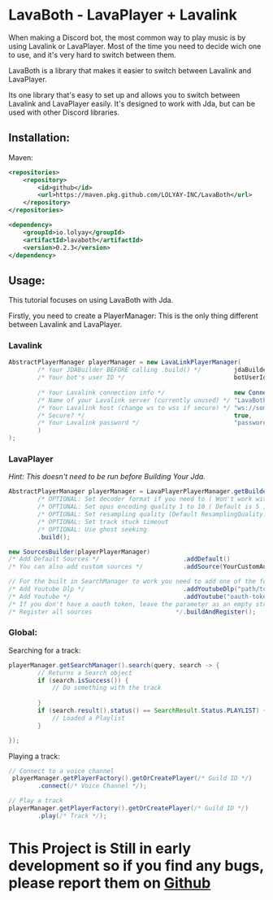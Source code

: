 # LavaBoth - LavaPlayer + Lavalink

When making a Discord bot, the most common way to play music is by using Lavalink or LavaPlayer.
Most of the time you need to decide wich one to use, and it's very hard to switch between them.

LavaBoth is a library that makes it easier to switch between Lavalink and LavaPlayer.

Its one library that's easy to set up and allows you to switch between Lavalink and LavaPlayer easily.
It's designed to work with Jda, but can be used with other Discord libraries.

## Installation:
Maven:
````xml
<repositories>
    <repository>
        <id>github</id>
        <url>https://maven.pkg.github.com/LOLYAY-INC/LavaBoth</url>
    </repository>
</repositories>
````
```xml
<dependency>
    <groupId>io.lolyay</groupId>
    <artifactId>lavaboth</artifactId>
    <version>0.2.3</version>
</dependency>
```

## Usage:
This tutorial focuses on using LavaBoth with Jda.

Firstly, you need to create a PlayerManager:
This is the only thing different between Lavalink and LavaPlayer.

### Lavalink

```java 
AbstractPlayerManager playerManager = new LavaLinkPlayerManager(
        /* Your JDABuilder BEFORE calling .build() */         jdaBuilder,
        /* Your bot's user ID */                              botUserId,
        
        /* Your Lavalink connection info */                   new ConnectionInfo(
        /* Name of your Lavalink server (currently unused) */ "LavaBoth",
        /* Your Lavalink host (change ws to wss if secure) */ "ws://some.lavalink.host:2333",
        /* Secure? */                                         true,
        /* Your Lavalink password */                          "password"
        ) 
);
```

### LavaPlayer
*Hint: This doesn't need to be run before Building Your Jda.*

```java
AbstractPlayerManager playerManager = LavaPlayerPlayerManager.getBuilder()
        /* OPTIONAL: Set decoder format if you need to ( Won't work with JDA ) */.setDecoderFormat(new Pcm16AudioDataFormat(/*...*/))
        /* OPTIONAL: Set opus encoding quality 1 to 10 ( Default is 5 )        */.setOpusEncodingQuality(5)
        /* OPTIONAL: Set resampling quality (Default ResamplingQuality.MEDIUM) */.setResamplingQuality(ResamplingQuality.MEDIUM)
        /* OPTIONAL: Set track stuck timeout                                   */.setTrackStuckTimeout(60)
        /* OPTIONAL: Use ghost seeking                                         */.setUseGhostSeeking(true)
        .build();

new SourcesBuilder(playerPlayerManager)
/* Add Default Sources */                       .addDefault()
/* You can also add custom sources */           .addSource(YourCustomAudioSourceManager source)                 

// For the built in SearchManager to work you need to add one of the following youtube sources:
/* Add Youtube Dlp */                           .addYoutubeDlp("path/to/youtube-dlp.exe")
/* Add Youtube */                               .addYoutube("oauth-token")
/* If you don't have a oauth token, leave the parameter as an empty string, it will ask you to log in, then save the token it gives you in console... */ 
/* Register all sources                       */.buildAndRegister();

```


### Global:

Searching for a track:
```java
playerManager.getSearchManager().search(query, search -> {
        // Returns a Search object
        if (search.isSuccess()) {
            // Do something with the track
        
        }
        if (search.result().status() == SearchResult.Status.PLAYLIST) {
            // Loaded a Playlist
        }

});

```

Playing a track:
```java
// Connect to a voice channel
 playerManager.getPlayerFactory().getOrCreatePlayer(/* Guild ID */)
        .connect(/* Voice Channel */);

// Play a track
playerManager.getPlayerFactory().getOrCreatePlayer(/* Guild ID */)
        .play(/* Track */);

```



# This Project is Still in early development so if you find any bugs, please report them on [Github](https://github.com/LOLYAY-INC/LavaBoth/issues)